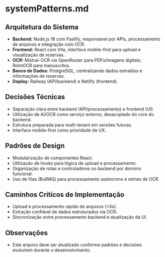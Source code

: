 # systemPatterns.md

## Arquitetura do Sistema

- **Backend:** Node.js 18 com Fastify, responsável por APIs, processamento de arquivos e integração com OCR.
- **Frontend:** React com Vite, interface mobile-first para upload e visualização de reservas.
- **OCR:** Mistral-OCR via OpenRouter para PDFs/imagens digitais; RolmOCR para manuscritos.
- **Banco de Dados:** PostgreSQL, centralizando dados extraídos e informações de reservas.
- **Deploy:** Railway (API/backend) e Netlify (frontend).

## Decisões Técnicas

- Separação clara entre backend (API/processamento) e frontend (UI).
- Utilização de AI/OCR como serviço externo, desacoplado do core do backend.
- Estrutura preparada para multi-tenant em versões futuras.
- Interface mobile-first como prioridade de UX.

## Padrões de Design

- Modularização de componentes React.
- Utilização de hooks para lógica de upload e processamento.
- Organização de rotas e controladores no backend por domínio funcional.
- Uso de filas (BullMQ) para processamento assíncrono e retries de OCR.

## Caminhos Críticos de Implementação

- Upload e processamento rápido de arquivos (<5s).
- Extração confiável de dados estruturados via OCR.
- Sincronização entre processamento backend e atualização da UI.

## Observações

- Este arquivo deve ser atualizado conforme padrões e decisões evoluírem durante o desenvolvimento.
